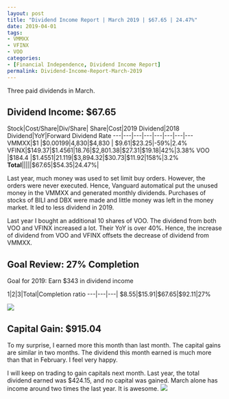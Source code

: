 ```yaml
---
layout: post
title: "Dividend Income Report | March 2019 | $67.65 | 24.47%"
date: 2019-04-01
tags:
- VMMXX
- VFINX
- VOO
categories:
- [Financial Independence, Dividend Income Report]
permalink: Dividend-Income-Report-March-2019
---
```


Three paid dividends in March.

<!-- more -->

## Dividend Income: $67.65
Stock|Cost/Share|Div/Share|	Share|Cost|2019 Dividend|2018 Dividend|YoY|Forward Dividend Rate
---|---|---|---|---|---|---|---
VMMXX|$\$$1	|$\$$0.00199|4,830|$\$$4,830	|	$\$$9.61|$\$$23.25|-59%|2.4%
VFINX|$\$$149.37|$\$$1.4561|18.76|$\$$2,801.38|$\$$27.31|$\$$19.18|42%|3.38%
VOO  |$\$$184.4 |$\$$1.4551|21.119|$\$$3,894.32|$\$$30.73|$\$$11.92|158%|3.2%
**Total**|||||$\$$67.65|$\$$54.35|24.47%|

Last year, much money was used to set limit buy orders. However, the orders were never executed. Hence, Vanguard automatical put the unused money in the VMMXX and generated monthly dividends. Purchases of stocks of BILI and DBX were made and little money was left in the money market. It led to less dividend in 2019.

Last year I bought an additional 10 shares of VOO. The dividend from both VOO and VFINX increased a lot. Their YoY is over 40%. Hence, the increase of dividend from VOO and VFINX offsets the decrease of dividend from VMMXX.

## Goal Review: 27% Completion

Goal for 2019: Earn $\$$343 in dividend income

1|2|3|Total|Completion ratio
---|---|---|
$\$$8.55|$\$$15.91|$\$$67.65|$\$$92.11|27%

![](Dividend2019.03.PNG)

## Capital Gain: $915.04

To my surprise, I earned more this month than last month. The capital gains are similar in two months. The dividend this month earned is much more than that in February. I feel very happy.

I will keep on trading to gain capitals next month. Last year, the total dividend earned was $\$$424.15, and no capital was gained. March alone has income around two times the last year. It is awesome.
![](Gain2019.03.PNG)
